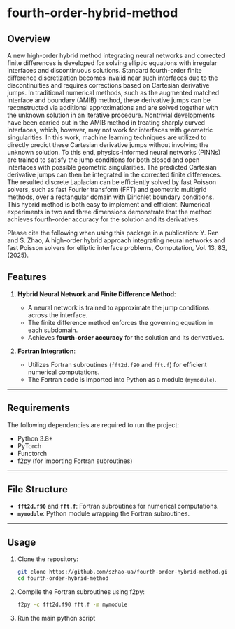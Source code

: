 # fourth-order-hybrid-method




## Overview

A new high-order hybrid method integrating neural networks and corrected finite differences  is developed for solving elliptic equations with irregular interfaces and discontinuous solutions. Standard fourth-order finite difference discretization becomes invalid near such interfaces due to the discontinuities and requires corrections based on Cartesian derivative jumps. In traditional numerical methods, such as the augmented matched interface and boundary (AMIB) method, these derivative jumps can be reconstructed via additional approximations and are solved together with the unknown solution in an iterative procedure. Nontrivial developments have been carried out in the AMIB method in treating sharply curved interfaces, which, however, may not work for interfaces with geometric singularities. In this work, machine learning techniques are utilized to directly predict these Cartesian derivative jumps without involving the unknown solution. To this end, physics-informed neural networks (PINNs) are trained to satisfy the jump conditions for both closed and open interfaces with possible geometric singularities. The predicted Cartesian derivative jumps can then be integrated in the corrected finite differences. The resulted discrete Laplacian can be efficiently solved by fast Poisson solvers, such as fast Fourier transform (FFT) and geometric multigrid methods, over a rectangular domain with Dirichlet boundary conditions. This hybrid method is both easy to implement and efficient. Numerical experiments in two and three dimensions demonstrate that the method achieves fourth-order accuracy for the solution and its derivatives.

<!--
This project focuses on solving the Poisson interface problem described by the following partial differential equation (PDE):
$$
\Delta u(\mathbf{x}) + \lambda(\mathbf{x}) u(\mathbf{x}) = f(\mathbf{x}), \quad \mathbf{x} \in \Omega^- \cup \Omega^+,
$$

subject to the Dirichlet boundary condition:

$$
u(\mathbf{x}) = u_b(\mathbf{x}), \quad \mathbf{x} \in \partial \Omega.
$$

The computational domain $$\ \Omega \$$ is assumed to be rectangular and is partitioned into subdomains:

$$
\Omega = \Omega^{+} \cup \Omega^{-},
$$

separated by an interface $$\ \Gamma \$$. 
The solution in each subdomain is denoted by $$\ u^{+} \$$ and $$\ u^{-} \$$, while the source terms are $$\ f^{+} \$$ and $$\ f^{-} \$$.

Across the interface $$\ \Gamma \$$, the solution exhibits jump discontinuities governed by the following conditions:

$$
[\![u(\mathbf{x})]\!] = \gamma(\mathbf{x}), \quad [\![u_n(\mathbf{x})]\!] = \rho(\mathbf{x}), \quad \mathbf{x} \in \Gamma,
$$

where $$\( [\![u(\mathbf{x})]\!] \) $$ and $$\( [\![u_n(\mathbf{x})]\!] \)$$ represent the jump in the function and its normal derivative, respectively.-->

Please cite the following when using this package in a publication:
Y. Ren and S. Zhao, A high-order hybrid approach integrating neural networks and fast Poisson solvers for elliptic interface problems, Computation, Vol. 13, 83, (2025).

## Features

1. **Hybrid Neural Network and Finite Difference Method**:
   - A neural network is trained to approximate the jump conditions across the interface.
   - The finite difference method enforces the governing equation in each subdomain.
   - Achieves **fourth-order accuracy** for the solution and its derivatives.



2. **Fortran Integration**:
   - Utilizes Fortran subroutines (`fft2d.f90` and `fft.f`) for efficient numerical computations.
   - The Fortran code is imported into Python as a module (`mymodule`).

---

## Requirements

The following dependencies are required to run the project:
- Python 3.8+
- PyTorch
- Functorch
- f2py (for importing Fortran subroutines)

---

## File Structure

- **`fft2d.f90`** and **`fft.f`**: Fortran subroutines for numerical computations.
- **`mymodule`**: Python module wrapping the Fortran subroutines.

---

## Usage

1. Clone the repository:
   ```bash
   git clone https://github.com/szhao-ua/fourth-order-hybrid-method.git
   cd fourth-order-hybrid-method

2. Compile the Fortran subroutines using f2py:
   ```bash
   f2py -c fft2d.f90 fft.f -m mymodule


3. Run the main python script

